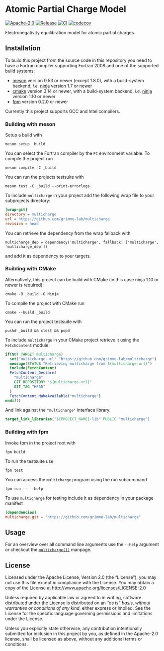 # Atomic Partial Charge Model

[![Apache-2.0](https://img.shields.io/github/license/grimme-lab/multicharge)](LICENSE)
[![Release](https://img.shields.io/github/v/release/grimme-lab/multicharge)](https://github.com/grimme-lab/multicharge/releases/latest)
[![CI](https://github.com/grimme-lab/multicharge/workflows/CI/badge.svg)](https://github.com/grimme-lab/multicharge/actions)
[![codecov](https://codecov.io/gh/grimme-lab/multicharge/branch/main/graph/badge.svg)](https://codecov.io/gh/grimme-lab/multicharge)

Electronegativity equilibration model for atomic partial charges.


## Installation

To build this project from the source code in this repository you need to have
a Fortran compiler supporting Fortran 2008 and one of the supported build systems:
- [meson](https://mesonbuild.com) version 0.53 or newer (except 1.8.0), with
  a build-system backend, *i.e.* [ninja](https://ninja-build.org) version 1.7 or newer
- [cmake](https://cmake.org) version 3.14 or newer, with
  a build-system backend, *i.e.* [ninja](https://ninja-build.org) version 1.10 or newer
- [fpm](https://github.com/fortran-lang/fpm) version 0.2.0 or newer

Currently this project supports GCC and Intel compilers.


### Building with meson

Setup a build with

```
meson setup _build
```

You can select the Fortran compiler by the `FC` environment variable.
To compile the project run

```
meson compile -C _build
```

You can run the projects testsuite with

```
meson test -C _build --print-errorlogs
```

To include ``multicharge`` in your project add the following wrap file to your subprojects directory:

```ini
[wrap-git]
directory = multicharge
url = https://github.com/grimme-lab/multicharge
revision = head
```

You can retrieve the dependency from the wrap fallback with

```meson
multicharge_dep = dependency('multicharge', fallback: ['multicharge', 'multicharge_dep'])
```

and add it as dependency to your targets.


### Building with CMake

Alternatively, this project can be build with CMake (in this case ninja 1.10 or newer is required):

```
cmake -B _build -G Ninja
```

To compile the project with CMake run

```
cmake --build _build
```

You can run the project testsuite with

```
pushd _build && ctest && popd
```

To include ``multicharge`` in your CMake project retrieve it using the ``FetchContent`` module:

```cmake
if(NOT TARGET multicharge)
  set("multicharge-url" "https://github.com/grimme-lab/multicharge")
  message(STATUS "Retrieving multicharge from ${multicharge-url}")
  include(FetchContent)
  FetchContent_Declare(
    "multicharge"
    GIT_REPOSITORY "${multicharge-url}"
    GIT_TAG "HEAD"
  )
  FetchContent_MakeAvailable("multicharge")
endif()
```

And link against the ``"multicharge"`` interface library.

```cmake
target_link_libraries("${PROJECT_NAME}-lib" PUBLIC "multicharge")
```


### Building with fpm

Invoke fpm in the project root with

```
fpm build
```

To run the testsuite use

```
fpm test
```

You can access the ``multicharge`` program using the run subcommand

```
fpm run -- --help
```

To use ``multicharge`` for testing include it as dependency in your package manifest

```toml
[dependencies]
multicharge.git = "https://github.com/grimme-lab/multicharge"
```


## Usage

For an overview over all command line arguments use the ``--help`` argument or checkout the [``multicharge(1)``](man/multicharge.1.adoc) manpage.


## License

Licensed under the Apache License, Version 2.0 (the “License”);
you may not use this file except in compliance with the License.
You may obtain a copy of the License at
http://www.apache.org/licenses/LICENSE-2.0

Unless required by applicable law or agreed to in writing, software
distributed under the License is distributed on an *“as is” basis*,
*without warranties or conditions of any kind*, either express or implied.
See the License for the specific language governing permissions and
limitations under the License.

Unless you explicitly state otherwise, any contribution intentionally
submitted for inclusion in this project by you, as defined in the
Apache-2.0 license, shall be licensed as above, without any additional
terms or conditions.

